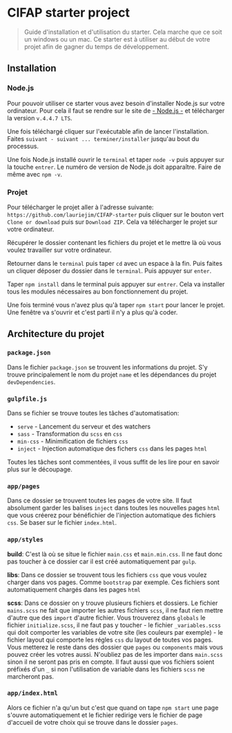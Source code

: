 # CIFAP starter project

> Guide d'installation et d'utilisation du starter. Cela marche que ce soit un windows ou un mac. Ce starter est à utiliser au début de votre projet afin de gagner du temps de développement.

## Installation

### Node.js

Pour pouvoir utiliser ce starter vous avez besoin d'installer Node.js sur votre ordinateur. Pour cela il faut se rendre sur le site de [- Node.js -](https://nodejs.org/en/) et télécharger la version `v.4.4.7 LTS`.

Une fois téléchargé cliquer sur l'exécutable afin de lancer l'installation. Faites `suivant - suivant ... terminer/installer` jusqu'au bout du processus.

Une fois Node.js installé ouvrir le `terminal` et taper `node -v` puis appuyer sur la touche `entrer`. Le numéro de version de Node.js doit apparaître. Faire de même avec `npm -v`.

### Projet

Pour télécharger le projet aller à l'adresse suivante: `https://github.com/lauriejim/CIFAP-starter` puis cliquer sur le bouton vert `Clone or download` puis sur `Download ZIP`. Cela va télécharger le projet sur votre ordinateur.

Récupérer le dossier contenant les fichiers du projet et le mettre là où vous voulez travailler sur votre ordinateur.

Retourner dans le `terminal` puis taper `cd` avec un espace à la fin. Puis faites un cliquer déposer du dossier dans le `terminal`. Puis appuyer sur `enter`.

Taper `npm install` dans le terminal puis appuyer sur `entrer`. Cela va installer tous les modules nécessaires au bon fonctionnement du projet.

Une fois terminé vous n'avez plus qu'à taper `npm start` pour lancer le projet. Une fenêtre va s'ouvrir et c'est parti il n'y a plus qu'à coder.

## Architecture du projet

### `package.json`

Dans le fichier `package.json` se trouvent les informations du projet. S'y trouve principalement le nom du projet `name` et les dépendances du projet `devDependencies`.

### `gulpfile.js`

Dans se fichier se trouve toutes les tâches d'automatisation:
- `serve` - Lancement du serveur et des watchers
- `sass` - Transformation du `scss` en `css`
- `min-css` - Minimification de fichiers `css`
- `inject` - Injection automatique des fichers `css` dans les pages `html`

Toutes les tâches sont commentées, il vous suffit de les lire pour en savoir plus sur le découpage.

### `app/pages`

Dans ce dossier se trouvent toutes les pages de votre site. Il faut absolument garder les balises `inject` dans toutes les nouvelles pages
`html` que vous créerez pour bénéfichier de l'injection automatique des fichiers `css`. Se baser sur le fichier `index.html`.

### `app/styles`

__build__: C'est là où se situe le fichier `main.css` et `main.min.css`. Il ne faut donc pas toucher à ce dossier car il est créé automatiquement par `gulp`.

__libs__: Dans ce dossier se trouvent tous les fichiers `css` que vous voulez charger dans vos pages. Comme `bootstrap` par exemple. Ces fichiers sont automatiquement chargés dans les pages `html`

__scss__: Dans ce dossier on y trouve plusieurs fichiers et dossiers. Le fichier `mains.scss` ne fait que importer les autres fichiers `scss`, il ne faut rien mettre d'autre que des `import` d'autre fichier. Vous trouverez dans `globals` le fichier `initialize.scss`, il ne faut pas y toucher - le fichier `_variables.scss` qui doit comporter les variables de votre site (les couleurs par exemple) - le fichier layout qui comporte les régles `css` du layout de toutes vos pages. Vous metterez le reste dans des dossier que `pages` ou `components` mais vous pouvez créer les votres aussi. N'oubliez pas de les importer dans `main.scss` sinon il ne seront pas pris en compte. Il faut aussi que vos fichiers soient préfixés d'un `_` si non l'utilisation de variable dans les fichiers `scss` ne marcheront pas.

### `app/index.html`

Alors ce fichier n'a qu'un but c'est que quand on tape `npm start` une page s'ouvre automatiquement et le fichier redirige vers le fichier de page d'accueil de votre choix qui se trouve dans le dossier `pages`.
